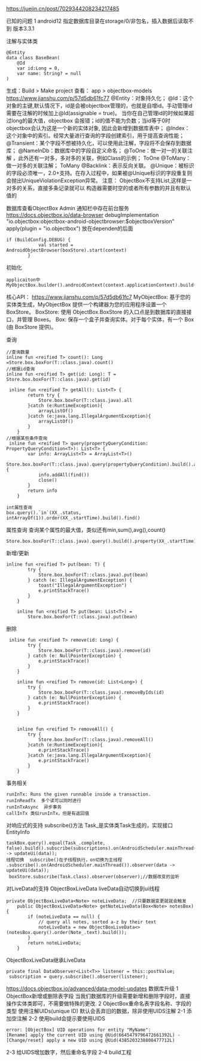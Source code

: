 https://juejin.cn/post/7029344208234217485

已知的问题
1 android12 指定数据库目录在storage/0/非包名，插入数据后读取不到 版本3.3.1

注解与实体类
```
@Entity
data class BaseBean(
    @Id
    var id:Long = 0,
    var name: String? = null
)
```
生成：Build > Make project
查看： app > objectbox-models
https://www.jianshu.com/p/57d5db61fc77
@Entity：对象持久化；
@Id：这个对象的主键,默认情况下，id是会被objectbox管理的，也就是自增id。手动管理id需要在注解的时候加上@Id(assignable = true)。
  当你在自己管理id的时候如果超过long的最大值，objectbox 会报错；id的值不能为负数；当id等于0时objectbox会认为这是一个新的实体对象,
  因此会新增到数据库表中；
@Index：这个对象中的索引。经常大量进行查询的字段创建索引，用于提高查询性能；
@Transient：某个字段不想被持久化，可以使用此注解，字段将不会保存到数据库；
@NameInDb：数据库中的字段自定义命名；
@ToOne：做一对一的关联注解 ，此外还有一对多，多对多的关联，例如Class的示例； ToOne<Customer>
@ToMany：做一对多的关联注解；  ToMany<Order>
@Backlink：表示反向关联。
@Unique：被标识的字段必须唯一，2.0+支持。在存入过程中，如果被@Unique标识的字段重复则会抛出UniqueViolationException异常。
注意：
ObjectBox不支持List<String>,这样是一对多的关系，直接多条记录就可以
构造器需要时空的或者所有参数的并且有默认值的


数据库查看ObjectBox Admin   通知栏中存在前台服务
https://docs.objectbox.io/data-browser
debugImplementation "io.objectbox:objectbox-android-objectbrowser:$objectboxVersion"
apply(plugin = "io.objectbox") 放在dependen的后面
```
if (BuildConfig.DEBUG) { 
            val started = AndroidObjectBrowser(boxStore).start(context)
        }
```
初始化
```
applicaiton中
MyObjectBox.builder().androidContext(context.applicationContext).build()
```

核心API： https://www.jianshu.com/p/57d5db61fc7
MyObjectBox: 基于您的实体类生成，MyObjectBox 提供一个构建器为您的应用程序设置一个 BoxStore。
BoxStore: 使用 ObjectBox.BoxStore 的入口点是到数据库的直接接口，并管理 Boxes。
Box: 保存一个盒子并查询实体。对于每个实体，有一个 Box (由 BoxStore 提供)。


查询
```
//查询数量
inline fun <reified T> count(): Long =Store.box.boxFor(T::class.java).count()
//根据id查询
inline fun <reified T> get(id: Long): T = Store.box.boxFor(T::class.java).get(id)

 inline fun <reified T> getAll(): List<T> {
        return try {
            Store.box.boxFor(T::class.java).all
        }catch (e:RuntimeException){
            arrayListOf()
        }catch (e:java.lang.IllegalArgumentException){
            arrayListOf()
        }
    }
//根据某些条件查询
 inline fun <reified T> query(propertyQueryCondition: PropertyQueryCondition<T>): List<T> {
        var info: ArrayList<T> = ArrayList<T>()
        Store.box.boxFor(T::class.java).query(propertyQueryCondition).build().apply {
            info.addAll(find())
            close()
        }
        return info
    }   

int属性查询    
box.query().`in`(XX_.status, intArrayOf(1)).order(XX_.startTime).build().find()    
```
属性查询 查询某个属性的最大值，类似还有min,sum(),avg(),count()
```
Store.box.boxFor(T::class.java).query().build().property(XX_.startTime).max()
```

新增/更新
```
inline fun <reified T> put(bean: T) {
        try {
            Store.box.boxFor(T::class.java).put(bean)
        } catch (e: IllegalArgumentException) {
            toast("IllegalArgumentException")
            e.printStackTrace()
        }
    }

    inline fun <reified T> put(bean: List<T>) =
        Store.box.boxFor(T::class.java).put(bean)
```
删除
```
 inline fun <reified T> remove(id: Long) {
        try {
            Store.box.boxFor(T::class.java).remove(id)
        } catch (e: NullPointerException) {
            e.printStackTrace()
        }
    }

    inline fun <reified T> remove(id: List<Long>) {
        try {
            Store.box.boxFor(T::class.java).removeByIds(id)
        } catch (e: NullPointerException) {
            e.printStackTrace()
        }
    }


    inline fun <reified T> removeAll() {
        try {
            Store.box.boxFor(T::class.java).removeAll()
        }catch (e:RuntimeException){
            e.printStackTrace()
        }catch (e:java.lang.IllegalArgumentException){
            e.printStackTrace()
        }
    }
```

事务相关
```
runInTx: Runs the given runnable inside a transaction.
runInReadTx  多个读可以同时进行
runInTxAsync  异步事务
callInTx 类似runInTx，但是有返回值 
```

对响应式的支持 subscribe()方法  Task_是实体类Task生成的，实现接口EntityInfo<Task>
```
taskBox.query().equal(Task_.complete, false).build().subscribe(subscriptions).on(AndroidScheduler.mainThread()).observer(data -> updateUi(data));
线程切换  subscribe()在子线程执行，on切换为主线程
.subscribe().on(AndroidScheduler.mainThread()).observer(data -> updateUi(data));
 boxStore.subscribe(Task.class).observer(observer);//数据改变的监听
```
对LiveData的支持 ObjectBoxLiveData   liveData自动切换到ui线程
```
private ObjectBoxLiveData<Note> noteLiveData;  //只要数据变更就就会触发
    public ObjectBoxLiveData<Note> getNoteLiveData(Box<Note> notesBox) {
        if (noteLiveData == null) {
            // query all notes, sorted a-z by their text
            noteLiveData = new ObjectBoxLiveData<>(notesBox.query().order(Note_.text).build());
        }
        return noteLiveData;
    }
```
ObjectBoxLiveData继承LiveData
```
private final DataObserver<List<T>> listener = this::postValue;
 subscription = query.subscribe().observer(listener);
```




https://docs.objectbox.io/advanced/data-model-updates
数据库升级
1 ObjectBox新增或删除表字段
当我们数据库的升级需要新增和删除字段时，直接操作实体类即可，不需要做特殊的更改.
2 ObjectBox重命名表字段名称、字段的类型  使用注解UIDs(unique ID)
 默认会丢弃旧的数据，除非使用UIDS注解
2-1 添加空注解
2-2 使用build会提示要使用UIDS
```
error: [ObjectBox] UID operations for entity "MyName": 
[Rename] apply the current UID using @Uid(6645479796472661392L) -
[Change/reset] apply a new UID using @Uid(4385203238808477712L)
```
2-3 给UIDS增加数字，然后重命名字段
2-4 build工程